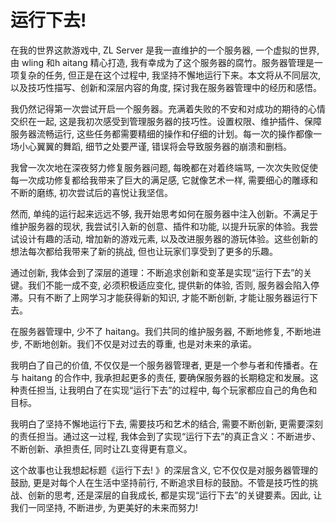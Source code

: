 # 运行下去! 

在我的世界这款游戏中, ZL Server 是我一直维护的一个服务器, 一个虚拟的世界, 由 wling 和h aitang 精心打造, 我有幸成为了这个服务器的腐竹。服务器管理是一项复杂的任务, 但正是在这个过程中, 我坚持不懈地运行下来。本文将从不同层次, 以及技巧性描写、创新和深层内容的角度, 探讨我在服务器管理中的经历和感悟。

我仍然记得第一次尝试开启一个服务器。充满着失败的不安和对成功的期待的心情交织在一起, 这是我初次感受到管理服务器的技巧性。设置权限、维护插件、保障服务器流畅运行, 这些任务都需要精细的操作和仔细的计划。每一次的操作都像一场小心翼翼的舞蹈, 细节之处要严谨, 错误将会导致服务器的崩溃和删档。

我曾一次次地在深夜努力修复服务器问题, 每晚都在对着终端骂, 一次次失败促使每一次成功修复都给我带来了巨大的满足感, 它就像艺术一样, 需要细心的雕琢和不断的磨练, 初次尝试后的喜悦让我坚信。

然而, 单纯的运行起来远远不够, 我开始思考如何在服务器中注入创新。不满足于维护服务器的现状, 我尝试引入新的创意、插件和功能, 以提升玩家的体验。我尝试设计有趣的活动, 增加新的游戏元素, 以及改进服务器的游玩体验。这些创新的想法每次都给我带来了新的挑战, 但也让玩家们享受到了更多的乐趣。

通过创新, 我体会到了深层的道理：不断追求创新和变革是实现“运行下去”的关键。我们不能一成不变, 必须积极适应变化, 提供新的体验, 否则, 服务器会陷入停滞。只有不断了上网学习才能获得新的知识, 才能不断创新, 才能让服务器运行下去。

在服务器管理中, 少不了 haitang。我们共同的维护服务器, 不断地修复, 不断地进步, 不断地创新。我们不仅是对过去的尊重, 也是对未来的承诺。

我明白了自己的价值, 不仅仅是一个服务器管理者, 更是一个参与者和传播者。在与 haitang 的合作中, 我承担起更多的责任, 要确保服务器的长期稳定和发展。这种责任担当, 让我明白了在实现“运行下去”的过程中, 每个玩家都应自己的角色和目标。

我明白了坚持不懈地运行下去, 需要技巧和艺术的结合, 需要不断创新, 更需要深刻的责任担当。通过这一过程, 我体会到了实现“运行下去”的真正含义：不断进步、不断创新、承担责任, 同时让ZL变得更有意义。

这个故事也让我想起标题《运行下去! 》的深层含义, 它不仅仅是对服务器管理的鼓励, 更是对每个人在生活中坚持前行, 不断追求目标的鼓励。不管是技巧性的挑战、创新的思考, 还是深层的自我成长, 都是实现“运行下去”的关键要素。因此, 让我们一同坚持, 不断进步, 为更美好的未来而努力! 